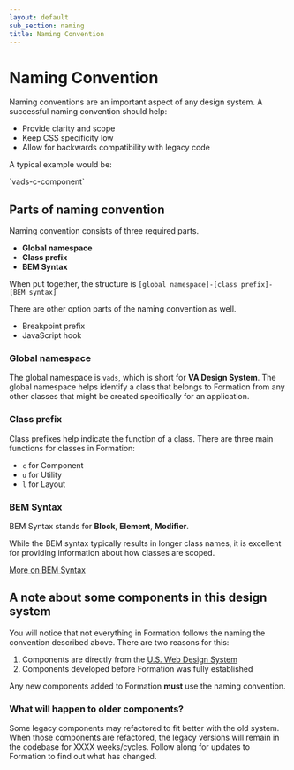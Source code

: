 ```yaml
---
layout: default
sub_section: naming
title: Naming Convention
---
```


# Naming Convention

<div class="va-introtext">
Naming conventions are an important aspect of any design system. A successful naming convention should help:
</div>

* Provide clarity and scope
* Keep CSS specificity low
* Allow for backwards compatibility with legacy code

A typical example would be:

<div class="va-introtext" markdown="1">
`vads-c-component`
</div>

## Parts of naming convention

Naming convention consists of three required parts.

* **Global namespace**
* **Class prefix**
* **BEM Syntax**

When put together, the structure is `[global namespace]-[class prefix]-[BEM syntax]`

There are other option parts of the naming convention as well.

* Breakpoint prefix
* JavaScript hook

### Global namespace

The global namespace is `vads`, which is short for **VA Design System**. The global namespace helps identify a class that belongs to Formation from any other classes that might be created specifically for an application.

### Class prefix

Class prefixes help indicate the function of a class. There are three main functions for classes in Formation:

* `c` for Component
* `u` for Utility
* `l` for Layout

### BEM Syntax

BEM Syntax stands for **Block**, **Element**, **Modifier**.

While the BEM syntax typically results in longer class names, it is excellent for providing information about how classes are scoped.

[More on BEM Syntax](http://getbem.com)

## A note about some components in this design system

You will notice that not everything in Formation follows the naming the convention described above. There are two reasons for this:

1. Components are directly from the [U.S. Web Design System](https://design.digital.gov)
2. Components developed before Formation was fully established

Any new components added to Formation **must** use the naming convention.

### What will happen to older components?

Some legacy components may refactored to fit better with the old system. When those components are refactored, the legacy versions will remain in the codebase for XXXX weeks/cycles. Follow along for updates to Formation to find out what has changed.

